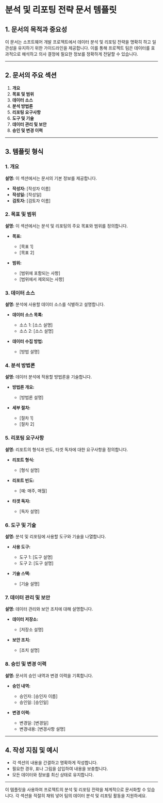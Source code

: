# 분석 및 리포팅 전략 문서 템플릿

## 1. 문서의 목적과 중요성

이 문서는 소프트웨어 개발 프로젝트에서 데이터 분석 및 리포팅 전략을 명확히 하고 일관성을 유지하기 위한 가이드라인을 제공합니다. 이를 통해 프로젝트 팀은 데이터를 효과적으로 해석하고 의사 결정에 필요한 정보를 정확하게 전달할 수 있습니다.

---

## 2. 문서의 주요 섹션

1. **개요**
2. **목표 및 범위**
3. **데이터 소스**
4. **분석 방법론**
5. **리포팅 요구사항**
6. **도구 및 기술**
7. **데이터 관리 및 보안**
8. **승인 및 변경 이력**

---

## 3. 템플릿 형식

### 1. 개요

**설명:** 이 섹션에서는 문서의 기본 정보를 제공합니다.

- **작성자:** [작성자 이름]
- **작성일:** [작성일]
- **검토자:** [검토자 이름]

### 2. 목표 및 범위

**설명:** 이 섹션에서는 분석 및 리포팅의 주요 목표와 범위를 정의합니다.

- **목표:** 
  - [목표 1]
  - [목표 2]
  
- **범위:** 
  - [범위에 포함되는 사항]
  - [범위에서 제외되는 사항]

### 3. 데이터 소스

**설명:** 분석에 사용할 데이터 소스를 식별하고 설명합니다.

- **데이터 소스 목록:**
  - 소스 1: [소스 설명]
  - 소스 2: [소스 설명]

- **데이터 수집 방법:**
  - [방법 설명]

### 4. 분석 방법론

**설명:** 데이터 분석에 적용할 방법론을 기술합니다.

- **방법론 개요:**
  - [방법론 설명]
  
- **세부 절차:**
  - [절차 1]
  - [절차 2]

### 5. 리포팅 요구사항

**설명:** 리포트의 형식과 빈도, 타겟 독자에 대한 요구사항을 정의합니다.

- **리포트 형식:**
  - [형식 설명]
  
- **리포트 빈도:**
  - [예: 매주, 매월]

- **타겟 독자:**
  - [독자 설명]

### 6. 도구 및 기술

**설명:** 분석 및 리포팅에 사용할 도구와 기술을 나열합니다.

- **사용 도구:**
  - 도구 1: [도구 설명]
  - 도구 2: [도구 설명]

- **기술 스택:**
  - [기술 설명]

### 7. 데이터 관리 및 보안

**설명:** 데이터 관리와 보안 조치에 대해 설명합니다.

- **데이터 저장소:**
  - [저장소 설명]

- **보안 조치:**
  - [조치 설명]

### 8. 승인 및 변경 이력

**설명:** 문서의 승인 내역과 변경 이력을 기록합니다.

- **승인 내역:**
  - 승인자: [승인자 이름]
  - 승인일: [승인일]

- **변경 이력:**
  - 변경일: [변경일]
  - 변경내용: [변경사항 설명]

---

## 4. 작성 지침 및 예시

- 각 섹션의 내용을 간결하고 명확하게 작성합니다.
- 필요한 경우, 표나 그림을 삽입하여 내용을 보충합니다.
- 모든 데이터와 정보를 최신 상태로 유지합니다.

---

이 템플릿을 사용하여 프로젝트의 분석 및 리포팅 전략을 체계적으로 문서화할 수 있습니다. 각 섹션을 적절히 채워 넣어 팀의 데이터 분석 및 리포팅 활동을 지원하세요.